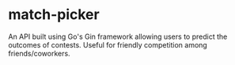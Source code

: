 # match-picker

An API built using Go's Gin framework allowing users to predict the outcomes of contests. Useful for friendly competition among friends/coworkers.
